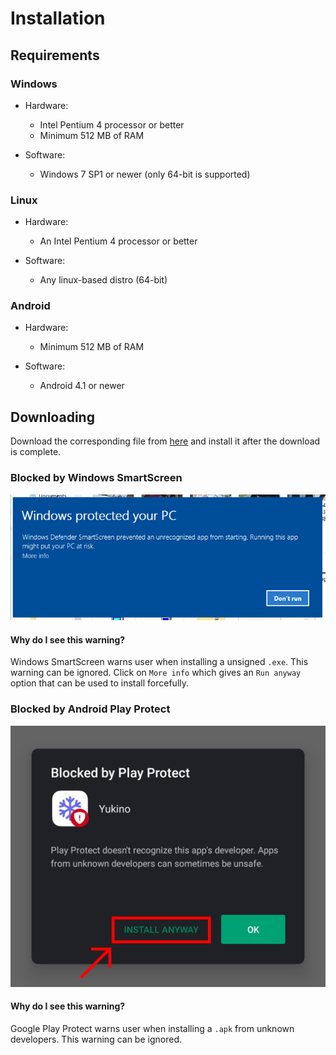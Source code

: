# Installation

## Requirements

### Windows

-   Hardware:

    -   Intel Pentium 4 processor or better
    -   Minimum 512 MB of RAM

-   Software:

    -   Windows 7 SP1 or newer (only 64-bit is supported)

### Linux

-   Hardware:

    -   An Intel Pentium 4 processor or better

-   Software:

    -   Any linux-based distro (64-bit)

### Android

-   Hardware:

    -   Minimum 512 MB of RAM

-   Software:

    -   Android 4.1 or newer

## Downloading

Download the corresponding file from [here](https://yukino-app.github.io/download/latest) and install it after the download is complete.

### Blocked by Windows SmartScreen

![](./assets/images/windows-smartscreen.png)

#### Why do I see this warning?

Windows SmartScreen warns user when installing a unsigned `.exe`. This warning can be ignored. Click on `More info` which gives an `Run anyway` option that can be used to install forcefully.

### Blocked by Android Play Protect

![](./assets/images/android-play-protect.png)

#### Why do I see this warning?

Google Play Protect warns user when installing a `.apk` from unknown developers. This warning can be ignored.

